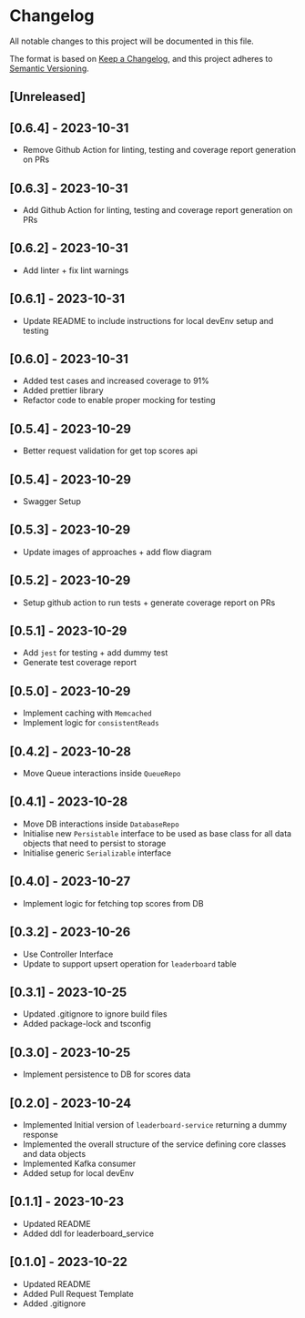 # Changelog

All notable changes to this project will be documented in this file.

The format is based on [Keep a Changelog](https://keepachangelog.com/en/1.0.0/),
and this project adheres to [Semantic Versioning](https://semver.org/spec/v2.0.0.html).

## [Unreleased]

## [0.6.4] - 2023-10-31

- Remove Github Action for linting, testing and coverage report generation on PRs

## [0.6.3] - 2023-10-31

- Add Github Action for linting, testing and coverage report generation on PRs

## [0.6.2] - 2023-10-31

- Add linter + fix lint warnings

## [0.6.1] - 2023-10-31

- Update README to include instructions for local devEnv setup and testing

## [0.6.0] - 2023-10-31

- Added test cases and increased coverage to 91%
- Added prettier library
- Refactor code to enable proper mocking for testing

## [0.5.4] - 2023-10-29

- Better request validation for get top scores api

## [0.5.4] - 2023-10-29

- Swagger Setup

## [0.5.3] - 2023-10-29

- Update images of approaches + add flow diagram

## [0.5.2] - 2023-10-29

- Setup github action to run tests + generate coverage report on PRs

## [0.5.1] - 2023-10-29

- Add `jest` for testing + add dummy test
- Generate test coverage report

## [0.5.0] - 2023-10-29

- Implement caching with `Memcached`
- Implement logic for `consistentReads`

## [0.4.2] - 2023-10-28

- Move Queue interactions inside `QueueRepo`

## [0.4.1] - 2023-10-28

- Move DB interactions inside `DatabaseRepo`
- Initialise new `Persistable` interface to be used as base class for all data objects that need to persist to storage
- Initialise generic `Serializable` interface

## [0.4.0] - 2023-10-27

- Implement logic for fetching top scores from DB


## [0.3.2] - 2023-10-26

- Use Controller Interface
- Update to support upsert operation for `leaderboard` table

## [0.3.1] - 2023-10-25

- Updated .gitignore to ignore build files
- Added package-lock and tsconfig

## [0.3.0] - 2023-10-25

- Implement persistence to DB for scores data

## [0.2.0] - 2023-10-24

- Implemented Initial version of `leaderboard-service` returning a dummy response
- Implemented the overall structure of the service defining core classes and data objects
- Implemented Kafka consumer
- Added setup for local devEnv

## [0.1.1] - 2023-10-23

- Updated README
- Added ddl for leaderboard_service

## [0.1.0] - 2023-10-22

- Updated README
- Added Pull Request Template
- Added .gitignore